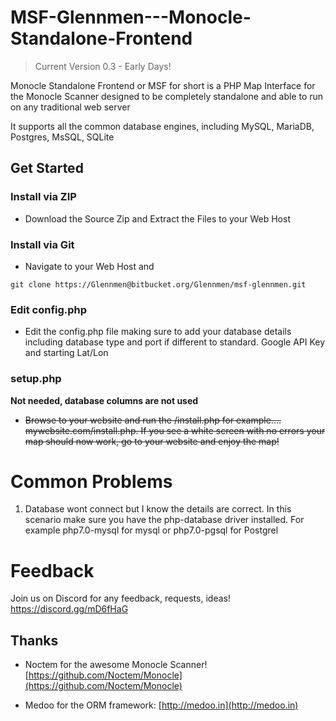 # MSF-Glennmen---Monocle-Standalone-Frontend

> Current Version 0.3 - Early Days!

Monocle Standalone Frontend or MSF for short is a PHP Map Interface for the Monocle Scanner designed to be completely standalone and able to run on any traditional web server

It supports all the common database engines, including MySQL, MariaDB, Postgres, MsSQL, SQLite

## Get Started

### Install via ZIP

* Download the Source Zip and Extract the Files to your Web Host

### Install via Git

* Navigate to your Web Host and 
```
git clone https://Glennmen@bitbucket.org/Glennmen/msf-glennmen.git
```

### Edit config.php

* Edit the config.php file making sure to add your database details including database type and port if different to standard.  Google API Key and starting Lat/Lon

### setup.php

**Not needed, database columns are not used**
* ~~Browse to your website and run the /install.php for example.... mywebsite.com/install.php.  If you see a white screen with no errors your map should now work, go to your website and enjoy the map!~~


# Common Problems
1) Database wont connect but I know the details are correct.  In this scenario make sure you have the php-database driver installed. For example php7.0-mysql for mysql or php7.0-pgsql for Postgrel

# Feedback
Join us on Discord for any feedback, requests, ideas! https://discord.gg/mD6fHaG

## Thanks

* Noctem for the awesome Monocle Scanner! [https://github.com/Noctem/Monocle](https://github.com/Noctem/Monocle)

* Medoo for the ORM framework: [http://medoo.in](http://medoo.in)